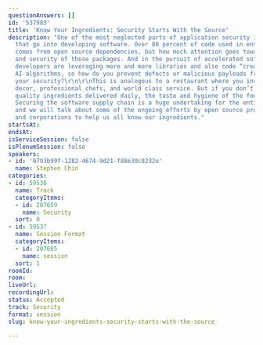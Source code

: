 ```yaml
---
questionAnswers: []
id: '537983'
title: 'Know Your Ingredients: Security Starts With the Source'
description: "One of the most neglected parts of application security is the ingredients
  that go into developing software. Over 80 percent of code used in enterprise applications
  comes from open source dependencies, but how much attention goes towards the provenance
  and security of those packages. And in the pursuit of accelerated software development,
  developers are leveraging more and more libraries and also code “created” by generative
  AI algorithms, so how do you prevent defects or malicious payloads from compromising
  your security?\r\n\r\nThis is analogous to a restaurant where you invest in modern
  decor, professional chefs, and world class service. But if you don’t get fresh,
  quality ingredients delivered daily, the taste and hygiene of the food will suffer.
  Securing the software supply chain is a huge undertaking for the entire tech industry,
  and we will talk about some of the ongoing efforts by open source projects, foundations,
  and corporations to help us all know our ingredients."
startsAt: 
endsAt: 
isServiceSession: false
isPlenumSession: false
speakers:
- id: '0793b99f-1282-4674-9d21-f88e30c8232e'
  name: Stephen Chin
categories:
- id: 59536
  name: Track
  categoryItems:
  - id: 207659
    name: Security
  sort: 0
- id: 59537
  name: Session Format
  categoryItems:
  - id: 207665
    name: session
  sort: 1
roomId: 
room: 
liveUrl: 
recordingUrl: 
status: Accepted
track: Security
format: session
slug: know-your-ingredients-security-starts-with-the-source

---
```

